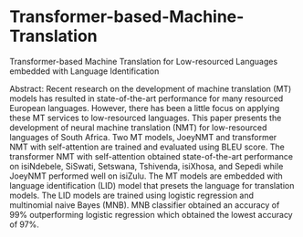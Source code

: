 # Transformer-based-Machine-Translation
Transformer-based Machine Translation for Low-resourced Languages embedded with Language Identification 


Abstract: Recent research on the development of machine translation (MT) models has resulted in state-of-the-art performance for many resourced European languages. However, there has been a little focus on applying these MT services to low-resourced languages. This paper presents the development of neural machine translation (NMT) for low-resourced languages of South Africa. Two MT models, JoeyNMT and transformer NMT with self-attention are trained and evaluated using BLEU score. The transformer NMT with self-attention obtained state-of-the-art performance on isiNdebele, SiSwati, Setswana, Tshivenda, isiXhosa, and Sepedi while JoeyNMT performed well on isiZulu. The MT models are embedded with language identification (LID) model that presets the language for translation models. The LID models are trained using logistic regression and multinomial naive Bayes (MNB). MNB classifier obtained an accuracy of 99% outperforming logistic regression which obtained the lowest accuracy of 97%.
